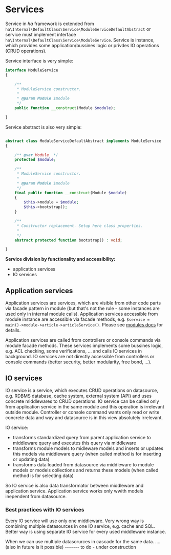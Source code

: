 # Services

Service in *ha* framework is extended from `ha\Internal\DefaultClass\Service\ModuleServiceDefaultAbstract` or service must implement interface `ha\Internal\DefaultClass\Service\ModuleService`. Service is instance, which provides some application/bussines logic or privdes IO operations (CRUD operations).

Service interface is very simple:

```php
interface ModuleService
{

    /**
     * ModuleService constructor.
     *
     * @param Module $module
     */
    public function __construct(Module $module);

}
```

Service abstract is also very simple:

```php

abstract class ModuleServiceDefaultAbstract implements ModuleService
{

    /** @var Module  */
    protected $module;

    /**
     * ModuleService constructor.
     *
     * @param Module $module
     */
    final public function __construct(Module $module)
    {
        $this->module = $module;
        $this->bootstrap();
    }

    /**
     * Constructor replacement. Setup here class properties.
     *
     */
    abstract protected function bootstrap() : void;

}
```

**Service division by functionality and accessibility:**

- application services
- IO services


## Application services

Application services are services, which are visible from other code parts via facade pattern in module (but that's not the rule - some instances are used only in internal module calls). Application services accessible from module instance are accessible via facade methods, e.g. `$service = main()->module->article->articleService()`. Please see [modules docs](modules.md) for details.

Application services are called from controllers or console commands via module facade methods. These services implements some bussines logic, e.g. ACL checking, some verifications, ... and calls IO services in background. IO services are not directly accessible from controllers or console commands (better security, better modularity, free bond, ...).


## IO services

IO service is a service, which executes CRUD operations on datasource, e.g. RDBMS database, cache system, external system (API) and uses concrete middlewares to CRUD operations. IO service can be called only from application service in the same module and this operation is irrelevant outside module. Controller or console command wants only read or write concrete data and way and datasource is in this view absolutely irrelevant.

IO service:

- transforms standardized query from parent application service to middleware query and executes this query via middleware
- transforms module models to midleware models and inserts or updates this models via middleware query (when called method is for inserting or updating data)
- transforms data loaded from datasource via middleware to module models or models collections and returns these models (when called method is for selecting data) 

So IO service is also data transformator between middleware and application service. Application service works only wwith models inependent from datasource.

### Best practices with IO services

Every IO service will use only one middleware. Very wrong way is combining multiple datasources in one IO service, e.g. cache and SQL. Better way is using separate IO service for every used middleware instance.

When we can use multiple datasorurces in cascade for the same data. .... (also in future is it possible)  ------- to do - under construction 